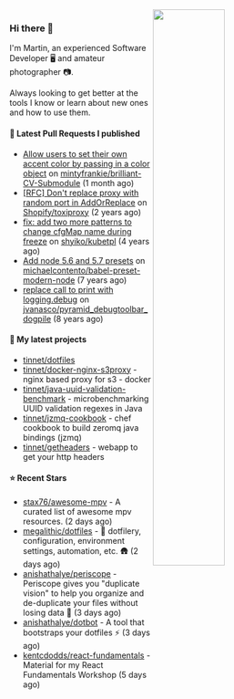 <img align="right" src="https://github-profile-summary-cards.vercel.app/api/cards/profile-details?username=tinnet&theme=github" width="50%"/>
<h3 class="mt-n3">Hi there 👋</h3>

I'm Martin, an experienced Software Developer 🖥️ and amateur photographer 📷.

Always looking to get better at the tools I know or learn about new ones and how to use them.

#### 🔨 Latest Pull Requests I published

- [Allow users to set their own accent color by passing in a color object](https://github.com/mintyfrankie/brilliant-CV-Submodule/pull/10) on [mintyfrankie/brilliant-CV-Submodule](https://github.com/mintyfrankie/brilliant-CV-Submodule) (1 month ago)
- [[RFC] Don&#39;t replace proxy with random port in AddOrReplace](https://github.com/Shopify/toxiproxy/pull/356) on [Shopify/toxiproxy](https://github.com/Shopify/toxiproxy) (2 years ago)
- [fix: add two more patterns to change cfgMap name during freeze](https://github.com/shyiko/kubetpl/pull/12) on [shyiko/kubetpl](https://github.com/shyiko/kubetpl) (4 years ago)
- [Add node 5.6 and 5.7 presets](https://github.com/michaelcontento/babel-preset-modern-node/pull/35) on [michaelcontento/babel-preset-modern-node](https://github.com/michaelcontento/babel-preset-modern-node) (7 years ago)
- [replace call to print with logging.debug](https://github.com/jvanasco/pyramid_debugtoolbar_dogpile/pull/2) on [jvanasco/pyramid_debugtoolbar_dogpile](https://github.com/jvanasco/pyramid_debugtoolbar_dogpile) (8 years ago)

#### 🌱 My latest projects

- [tinnet/dotfiles](https://github.com/tinnet/dotfiles)
- [tinnet/docker-nginx-s3proxy](https://github.com/tinnet/docker-nginx-s3proxy) - nginx based proxy for s3 - docker
- [tinnet/java-uuid-validation-benchmark](https://github.com/tinnet/java-uuid-validation-benchmark) - microbenchmarking UUID validation regexes in Java
- [tinnet/jzmq-cookbook](https://github.com/tinnet/jzmq-cookbook) - chef cookbook to build zeromq java bindings (jzmq)
- [tinnet/getheaders](https://github.com/tinnet/getheaders) - webapp to get your http headers

#### ⭐ Recent Stars

- [stax76/awesome-mpv](https://github.com/stax76/awesome-mpv) - A curated list of awesome mpv resources. (2 days ago)
- [megalithic/dotfiles](https://github.com/megalithic/dotfiles) - 🗿  dotfilery, configuration, environment settings, automation, etc. 🛖  (2 days ago)
- [anishathalye/periscope](https://github.com/anishathalye/periscope) - Periscope gives you &#34;duplicate vision&#34; to help you organize and de-duplicate your files without losing data 🔭 (3 days ago)
- [anishathalye/dotbot](https://github.com/anishathalye/dotbot) - A tool that bootstraps your dotfiles ⚡️ (3 days ago)
- [kentcdodds/react-fundamentals](https://github.com/kentcdodds/react-fundamentals) - Material for my React Fundamentals Workshop (5 days ago)
